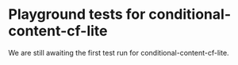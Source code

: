 # Playground tests for conditional-content-cf-lite
We are still awaiting the first test run for conditional-content-cf-lite.
